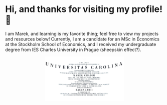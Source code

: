 # Hi, and thanks for visiting my profile! 👋
I am Marek, and learning is my favorite thing; feel free to view my projects and resources below! Currently, I am a candidate for an MSc in Economics at the Stockholm School of Economics, and I received my undergraduate degree from IES Charles University in Prague (sheepskin effect?).
<p align="center">
<img src="Bc.jpg" alt="Charles University" height="50%" width="50%">
</p>


 

 






